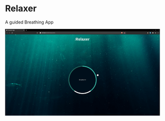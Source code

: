 # Relaxer
A guided Breathing App

![](https://raw.githubusercontent.com/codebyjustin/Relaxer/main/demo.gif)
